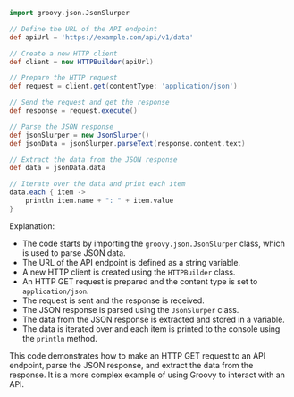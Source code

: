```groovy
import groovy.json.JsonSlurper

// Define the URL of the API endpoint
def apiUrl = 'https://example.com/api/v1/data'

// Create a new HTTP client
def client = new HTTPBuilder(apiUrl)

// Prepare the HTTP request
def request = client.get(contentType: 'application/json')

// Send the request and get the response
def response = request.execute()

// Parse the JSON response
def jsonSlurper = new JsonSlurper()
def jsonData = jsonSlurper.parseText(response.content.text)

// Extract the data from the JSON response
def data = jsonData.data

// Iterate over the data and print each item
data.each { item ->
    println item.name + ": " + item.value
}
```

Explanation:

* The code starts by importing the `groovy.json.JsonSlurper` class, which is used to parse JSON data.
* The URL of the API endpoint is defined as a string variable.
* A new HTTP client is created using the `HTTPBuilder` class.
* An HTTP GET request is prepared and the content type is set to `application/json`.
* The request is sent and the response is received.
* The JSON response is parsed using the `JsonSlurper` class.
* The data from the JSON response is extracted and stored in a variable.
* The data is iterated over and each item is printed to the console using the `println` method.

This code demonstrates how to make an HTTP GET request to an API endpoint, parse the JSON response, and extract the data from the response. It is a more complex example of using Groovy to interact with an API.